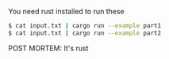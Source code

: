 You need rust installed to run these

```bash
$ cat input.txt | cargo run --example part1
$ cat input.txt | cargo run --example part2
```

POST MORTEM:
It's rust

